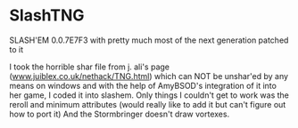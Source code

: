 # SlashTNG
SLASH'EM 0.0.7E7F3 with pretty much most of the next generation patched to it

I took the horrible shar file from j. ali's page (www.juiblex.co.uk/nethack/TNG.html) which can NOT be unshar'ed by any means on
 windows and with the help of AmyBSOD's integration of it into her game, I coded it into slashem.
Only things I couldn't get to work was the reroll and minimum attributes 
(would really like to add it but can't figure out how to port it)
And the Stormbringer doesn't draw vortexes.
